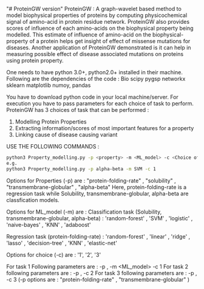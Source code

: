 "# ProteinGW version" 
ProteinGW :
A graph-wavelet based method to model biophysical properties of proteins by computing physicochemical signal of amino-acid in protein residue network. 
ProteinGW also provides scores of influence of each amino-acids on the biophysical property being modelled. This estimate of influence of amino-acid on 
the biophysical-property of a protein helps get insight of effect of missense mutations for diseases. Another application of ProteinGW demonstrated is it 
can help in measuring possible effect of disease associated mutations on proteins using protein property. 

One needs to have python 3.0+, python2.0+ installed in their machine. Following are the dependencies of the code :
Bio
scipy
pygsp
networkx
sklearn
matplotlib
numoy, pandas


You have to download python code in your local machine/server. For execution you have to pass parameters for each choice of task to perform.
ProteinGW has 3 choices of task that can be performed :
1. Modelling Protein Properties
2. Extracting information/scores of most important features for a property
3. Linking cause of disease causing variant


USE THE FOLLOWING COMMANDS :
```bash
python3 Property_modelling.py -p <property> -m <ML_model> -c <Choice of Task to perform>
e.g.
python3 Property_modelling.py -p alpha-beta -m SVM -c 1
```
Options for Properties (-p) are : "protein-folding-rate" , "solubility" , "transmembrane-globular" , "alpha-beta"
Here, protein-folding-rate is a regression task while Solubility, transmembrane-globular, alpha-beta are classfication models.

Options for ML_model (-m) are : 
Classification task (Solubility, transmembrane-globular, alpha-beta) : 
'random-forest' , 'SVM' , 'logistic' , 'naive-bayes' , 'KNN' , 'adaboost'

Regression task (protein-folding-rate) : 
'random-forest' , 'linear' , 'ridge' , 'lasso' , 'decision-tree' , 'KNN' , 'elastic-net'

Options for choice (-c) are : '1', '2', '3'

For task 1 Following parameters are : -p <property> , -m <ML_model> -c 1
For task 2 following parameters are : -p <property> , -c 2
For task 3 following parameters are : -p <property> , -c 3 (-p options are : "protein-folding-rate" , "transmembrane-globular" ) 

